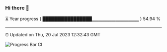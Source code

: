 ### Hi there 👋

⏳ Year progress { ████████████████▁▁▁▁▁▁▁▁▁▁▁▁▁▁ } 54.94 %

---

⏰ Updated on Thu, 20 Jul 2023 12:32:43 GMT

![Progress Bar CI](https://github.com/liununu/liununu/workflows/Progress%20Bar%20CI/badge.svg)
